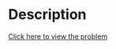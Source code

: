 # Description
[Click here to view the problem](https://www.hackerrank.com/challenges/python-sort-sort/problem)
